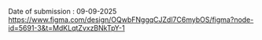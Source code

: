 Date  of submission : 09-09-2025
https://www.figma.com/design/OQwbFNggqCJZdl7C6mybOS/figma?node-id=5691-3&t=MdKLqtZvxzBNkTpY-1